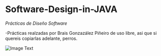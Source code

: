 # Software-Design-in-JAVA
   
 *Prácticas de Diseño Software*
  
-Prácticas realzadas por Brais Gonzazález Piñeiro de uso libre, asi que si quereis copiarlas adelante, perros.

![Image Text]( https://1000marcas.net/wp-content/uploads/2019/12/UDC-emblema-600x338.jpg)
   


